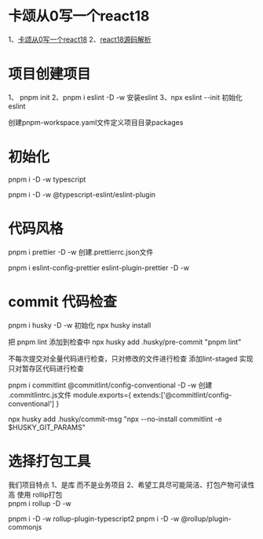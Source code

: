 # 卡颂从0写一个react18


1、[卡颂从0写一个react18](https://github.com/keqingrong/react-18)
2、[react18源码解析](https://github.com/ljianshu/Blog/issues/10)

# 项目创建项目
1、 pnpm init 
2、pnpm i eslint -D -w  安装eslint
3、npx eslint --init  初始化eslint

创建pnpm-workspace.yaml文件定义项目目录packages

# 初始化

pnpm i -D -w typescript

pnpm i -D -w @typescript-eslint/eslint-plugin 
 
# 代码风格

pnpm i prettier -D -w
创建.prettierrc.json文件

pnpm i eslint-config-prettier eslint-plugin-prettier -D -w


# commit 代码检查
 pnpm i husky -D -w
 初始化 npx husky install

把 pnpm lint 添加到检查中
 npx husky add .husky/pre-commit "pnpm lint"

不每次提交对全量代码进行检查，只对修改的文件进行检查
添加lint-staged 实现只对暂存区代码进行检查


pnpm i commitlint @commitlint/config-conventional -D -w
 创建 .commitlintrc.js文件
module.exports={
    extends:['@commitlint/config-conventional']
}

npx husky add .husky/commit-msg "npx --no-install commitlint -e $HUSKY_GIT_PARAMS"


# 选择打包工具
我们项目特点
1、是库 而不是业务项目
2、希望工具尽可能简洁、打包产物可读性高
使用 rollip打包  
pnpm i rollup -D -w

pnpm i -D -w rollup-plugin-typescript2
pnpm i -D -w @rollup/plugin-commonjs







